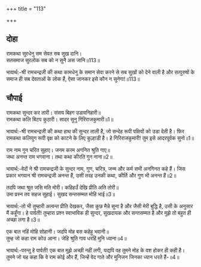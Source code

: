 +++
title = "113"

+++
## दोहा
रामकथा सुरधेनु सम सेवत सब सुख दानि।  
सतसमाज सुरलोक सब को न सुनै अस जानि॥113॥  

भावार्थ:-श्री रामचन्द्रजी की कथा कामधेनु के समान सेवा करने से सब सुखों को देने वाली है और सत्पुरुषों के समाज ही सब देवताओं के लोक हैं, ऐसा जानकर इसे कौन न सुनेगा!॥113॥  




## चौपाई
रामकथा सुन्दर कर तारी। संसय बिहग उडावनिहारी॥  
रामकथा कलि बिटप कुठारी। सादर सुनु गिरिराजकुमारी॥1॥  

भावार्थ:-श्री रामचन्द्रजी की कथा हाथ की सुन्दर ताली है, जो सन्देह रूपी पक्षियों को उडा देती है। फिर रामकथा कलियुग रूपी वृक्ष को काटने के लिए कुल्हाडी है। हे गिरिराजकुमारी! तुम इसे आदरपूर्वक सुनो॥1॥  

राम नाम गुन चरित सुहाए। जनम करम अगनित श्रुति गाए॥  
जथा अनन्त राम भगवाना। तथा कथा कीरति गुन नाना॥2॥  

भावार्थ:-वेदों ने श्री रामचन्द्रजी के सुन्दर नाम, गुण, चरित्र, जन्म और कर्म सभी अनगिनत कहे हैं। जिस प्रकार भगवान श्री रामचन्द्रजी अनन्त हैं, उसी तरह उनकी कथा, कीर्ति और गुण भी अनन्त हैं॥2॥  

तदपि जथा श्रुत जसि मति मोरी। कहिहउँ देखि प्रीति अति तोरी॥  
उमा प्रस्न तव सहज सुहाई। सुखद सन्तसम्मत मोहि भाई॥3॥  

भावार्थ:-तो भी तुम्हारी अत्यन्त प्रीति देखकर, जैसा कुछ मैन्ने सुना है और जैसी मेरी बुद्धि है, उसी के अनुसार मैं कहूँगा। हे पार्वती! तुम्हारा प्रश्न स्वाभाविक ही सुन्दर, सुखदायक और सन्तसम्मत है और मुझे तो बहुत ही अच्छा लगा है॥3॥  

एक बात नहिं मोहि सोहानी। जदपि मोह बस कहेहु भवानी॥  
तुम्ह जो कहा राम कोउ आना। जेहि श्रुति गाव धरहिं मुनि ध्याना॥4॥  

भावार्थ:-परन्तु हे पार्वती! एक बात मुझे अच्छी नहीं लगी, यद्यपि वह तुमने मोह के वश होकर ही कही है। तुमने जो यह कहा कि वे राम कोई और हैं, जिन्हें वेद गाते और मुनिजन जिनका ध्यान धरते हैं-॥4॥  
